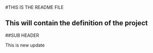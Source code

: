 #THIS IS THE README FILE

## This will contain the definition of the project

##SUB HEADER

This is new update